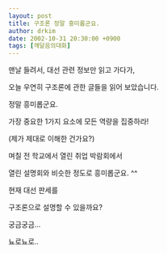 ```yaml
---
layout: post
title: 구조론 정말 흥미롭군요.
author: drkim
date: 2002-10-31 20:30:00 +0900
tags: [깨달음의대화]
---
```

맨날 들려서, 대선 관련 정보만 읽고 가다가,
  
오늘 우연히 구조론에 관한 글들을 읽어 보았습니다.
  
정말 흥미롭군요.
  

  
가장 중요한 1가지 요소에 모든 역량을 집중하라!
  
(제가 제대로 이해한 건가요?)
  

  
며칠 전 학교에서 열린 취업 박람회에서
  
열린 설명회와 비슷한 정도로 흥미롭군요. ^^
  

  
현재 대선 판세를
  
구조론으로 설명할 수 있을까요?
  
궁금궁금...
  

  

  
뇨로뇨로..
